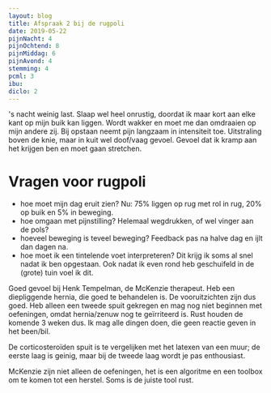 ```yaml
---
layout: blog
title: Afspraak 2 bij de rugpoli
date: 2019-05-22
pijnNacht: 4
pijnOchtend: 8
pijnMiddag: 6
pijnAvond: 4
stemming: 4
pcml: 3
ibu: 
diclo: 2
---
```


's nacht weinig last. Slaap wel heel onrustig, doordat ik maar kort aan elke kant op mijn buik kan liggen. Wordt wakker en moet me dan omdraaien op mijn andere zij. Bij opstaan neemt pijn langzaam in intensiteit toe. Uitstraling boven de knie, maar in kuit wel doof/vaag gevoel. Gevoel dat ik kramp aan het krijgen ben en moet gaan stretchen.

# Vragen voor rugpoli

- hoe moet mijn dag eruit zien? Nu: 75% liggen op rug met rol in rug, 20% op buik en 5% in beweging.
- hoe omgaan met pijnstilling? Helemaal wegdrukken, of wel vinger aan de pols?
- hoeveel beweging is teveel beweging? Feedback pas na halve dag en ijlt dan dagen na.- hoe moet ik een tintelende voet interpreteren? Dit krijg ik soms al snel nadat ik ben opgestaan. Ook nadat ik even rond heb geschuifeld in de (grote) tuin voel ik dit. Goed gevoel bij Henk Tempelman, de McKenzie therapeut.Heb een diepliggende hernia, die goed te behandelen is. De vooruitzichten zijn dus goed. Heb alleen een tweede spuit gekregen en mag nog niet beginnen met oefeningen, omdat hernia/zenuw nog te geïrriteerd is. Rust houden de komende 3 weken dus. Ik mag alle dingen doen, die geen reactie geven in het been/bil.De corticosteroïden spuit is te vergelijken met het latexen van een muur; de eerste laag is geinig, maar bij de tweede laag wordt je pas enthousiast.McKenzie zijn niet alleen de oefeningen, het is een algoritme en een toolbox om te komen tot een herstel. Soms is de juiste tool rust.



